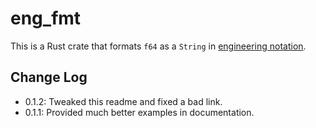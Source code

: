 # eng_fmt 
This is a Rust crate that formats `f64` as a `String` in [engineering notation](https://en.wikipedia.org/wiki/Engineering_notation).

## Change Log
- 0.1.2: Tweaked this readme and fixed a bad link.   
- 0.1.1: Provided much better examples in documentation.